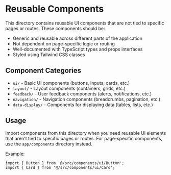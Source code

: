 # Reusable Components

This directory contains reusable UI components that are not tied to specific pages or routes. These components should be:

- Generic and reusable across different parts of the application
- Not dependent on page-specific logic or routing
- Well-documented with TypeScript types and props interfaces
- Styled using Tailwind CSS classes

## Component Categories

- `ui/` - Basic UI components (buttons, inputs, cards, etc.)
- `layout/` - Layout components (containers, grids, etc.)
- `feedback/` - User feedback components (alerts, notifications, etc.)
- `navigation/` - Navigation components (breadcrumbs, pagination, etc.)
- `data-display/` - Components for displaying data (tables, lists, etc.)

## Usage

Import components from this directory when you need reusable UI elements that aren't tied to specific pages or routes. For page-specific components, use the `app/components` directory instead.

Example:
```tsx
import { Button } from '@/src/components/ui/Button';
import { Card } from '@/src/components/ui/Card';
``` 
